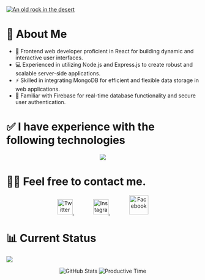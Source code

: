 
[![An old rock in the desert](/Assests/Add%20a%20subheading.png "users identity")](https://i.ibb.co/x6vz0XQ/Add-a-subheading.png)



# 💫 About Me
- 🚀 Frontend web developer proficient in React for building dynamic and interactive user interfaces.
- 💻 Experienced in utilizing Node.js and Express.js to create robust and scalable server-side applications.
- ⚡ Skilled in integrating MongoDB for efficient and flexible data storage in web applications.
- 🔐 Familiar with Firebase for real-time database functionality and secure user authentication.

# ✅ I have experience with the following technologies

<p align="center">
  <a href="https://skillicons.dev">
    <img src="https://skillicons.dev/icons?i=html,css,js,react,tailwind,mongodb,nodejs," />
  </a>
</p>


# 🤵🏻 Feel free to contact me.
<p align="center">
  <a href="https://x.com/agjuwel36?s=11"  target="_blank">
    <img src="https://i.ibb.co/BNZCq5r/pngwing-com-10.png" width="40" style="margin-left: 0px; " alt="Twitter">
  
  </a>
  <a href="https://www.instagram.com/ag__juwel_/"  target="_blank">
    <img src="https://i.ibb.co/VtkR0LB/pngwing-com-9.png" width="40"  style="margin-left: 50px;" alt="Instagram">
   
  </a>
  <a href="https://www.facebook.com/profile.php?id=100034658690721&mibextid=LQQJ4d"  target="_blank">
    <img src="https://i.ibb.co/KhMk4tP/pngwing-com-8.png" width="50" style="margin-left: 50px;" alt="Facebook">
   
  </a>
</p>



# 📊 Current Status

![](http://github-profile-summary-cards.vercel.app/api/cards/profile-details?username=juwel36&theme=dark)

<p align="center">
  <img src="http://github-profile-summary-cards.vercel.app/api/cards/stats?username=juwel36&theme=dark" alt="GitHub Stats">
  <img src="http://github-profile-summary-cards.vercel.app/api/cards/productive-time?username=juwel36&theme=dark&utcOffset=8" alt="Productive Time">
</p>

